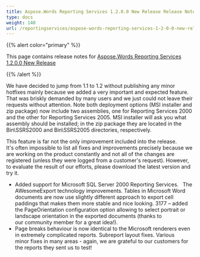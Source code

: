 ```yaml
---
title: Aspose.Words Reporting Services 1.2.0.0 New Release Release Notes
type: docs
weight: 140
url: /reportingservices/aspose-words-reporting-services-1-2-0-0-new-release-release-notes/
---
```


{{% alert color="primary" %}} 

This page contains release notes for [Aspose.Words Reporting Services 1.2.0.0 New Release](http://www.aspose.com/downloads/words/reportingservices/new-releases/aspose.words-reporting-services-1.2.0.0-new-release/)

{{% /alert %}} 

We have decided to jump from 1.1 to 1.2 without publishing any minor hotfixes mainly because we added a very important and expected feature. That was briskly demanded by many users and we just could not leave their requests without attention. Note both deployment options (MSI installer and zip package) now include two assemblies, one for Reporting Services 2000 and the other for Reporting Services 2005. MSI installer will ask you what assembly should be installed; in the zip package they are located in the Bin\SSRS2000 and Bin\SSRS2005 directories, respectively.

This feature is far not the only improvement included into the release. It's often impossible to list all fixes and improvements precisely because we are working on the product constantly and not all of the changes are registered (unless they were logged from a customer's request). However, to evaluate the result of our efforts, please download the latest version and try it.

- Added support for Microsoft SQL Server 2000 Reporting Services.
  ` `The AWesomeExport technology improvements. Tables in Microsoft Word documents are now use slightly different approach to export cell paddings that makes them more stable and nice looking. 
  3177 – added the PageOrientation configuration option allowing to select portrait or landscape orientation in the exported documents (thanks to our community member for a great idea!). 
- Page breaks behaviour is now identical to the Microsoft renderers even in extremely complicated reports.
  Subreport layout fixes. 
  Various minor fixes in many areas - again, we are grateful to our customers for the reports they sent us to test! 
